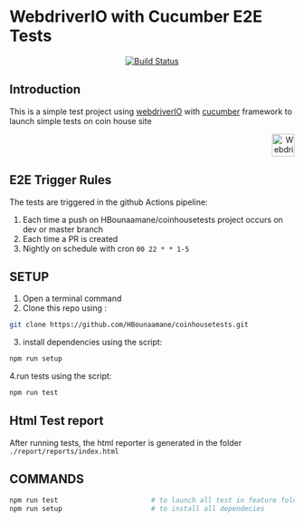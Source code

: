 # WebdriverIO with Cucumber E2E Tests
<p align="center">
    <a href="https://github.com/HBounaamane/coinhousetests/actions/workflows/ci.yaml">
        <img alt="Build Status" src="https://github.com/HBounaamane/coinhousetests/actions/workflows/ci.yaml/badge.svg">
    </a>
</p>

## Introduction
This is a simple test project using [webdriverIO](https://webdriver.io/docs/api) with [cucumber](https://cucumber.io/docs/guides/api-automation/?lang=java) framework to launch simple tests on coin house site


<p align="right">
    <a href="https://webdriver.io/">
        <img alt="WebdriverIO" src="https://webdriver.io/assets/images/robot-3677788dd63849c56aa5cb3f332b12d5.svg" width="40">
    </a>
</p>

## E2E Trigger Rules

The tests are triggered in the github Actions pipeline: 

1. Each time a push on HBounaamane/coinhousetests project occurs on dev or master branch
2. Each time a PR is created 
3. Nightly on schedule with cron `00 22 * * 1-5`


## SETUP

1. Open a terminal command
2. Clone this repo using :
```bash 
git clone https://github.com/HBounaamane/coinhousetests.git
```
3. install dependencies using the script:
```bash 
npm run setup
```
4.run tests using the script:
```bash 
npm run test
```

## Html Test report 
After running tests, the html reporter is generated in the folder `./report/reports/index.html`

## COMMANDS

```bash
npm run test                       # to launch all test in feature folder
npm run setup                      # to install all dependecies
```
